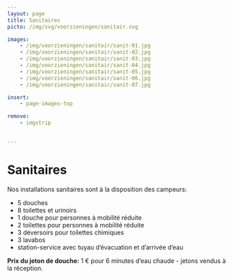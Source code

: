```yaml
---
layout: page
title: Sanitaires
picto: /img/svg/voorzieningen/sanitair.svg

images:
    - /img/voorzieningen/sanitair/sanit-01.jpg
    - /img/voorzieningen/sanitair/sanit-02.jpg
    - /img/voorzieningen/sanitair/sanit-03.jpg
    - /img/voorzieningen/sanitair/sanit-04.jpg
    - /img/voorzieningen/sanitair/sanit-05.jpg
    - /img/voorzieningen/sanitair/sanit-06.jpg
    - /img/voorzieningen/sanitair/sanit-07.jpg

insert:
    - page-images-top

remove:
    - imgstrip
    

---
```


# Sanitaires 

Nos installations sanitaires sont à la disposition des campeurs:

* 5 douches
* 8 toilettes et urinoirs
* 1 douche pour personnes à mobilité réduite
* 2 toilettes pour personnes à mobilité réduite
* 3 déversoirs pour toilettes chimiques
* 3 lavabos
* station-service avec tuyau d’évacuation et d’arrivée d’eau

**Prix du jeton de douche:** 1 € pour 6 minutes d’eau chaude - jetons vendus à la réception.